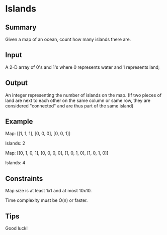 # Islands

## Summary

Given a map of an ocean, count how many islands there are.

## Input

A 2-D array of 0's and 1's where 0 represents water and 1 represents land;

## Output

An integer representing the number of islands on the map. (If two pieces of land are next to each other on the same column or same row, they are considered "connected" and are thus part of the same island)

## Example

Map:
[[1, 1, 1],
 [0, 0, 0],
 [0, 0, 1]]

Islands: 2

Map:
[[0, 1, 0, 1],
 [0, 0, 0, 0],
 [1, 0, 1, 0],
 [1, 0, 1, 0]]

Islands: 4

## Constraints 
 
Map size is at least 1x1 and at most 10x10.

Time complexity must be O(n) or faster.

## Tips

Good luck!
